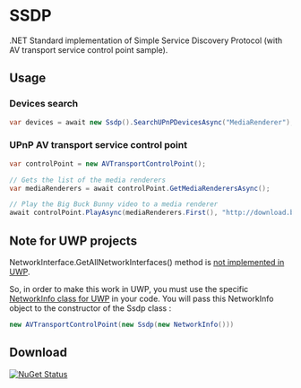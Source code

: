 # SSDP
.NET Standard implementation of Simple Service Discovery Protocol (with AV transport service control point sample).<br />

## Usage
### Devices search
```C#
var devices = await new Ssdp().SearchUPnPDevicesAsync("MediaRenderer");
```
### UPnP AV transport service control point
```C#
var controlPoint = new AVTransportControlPoint();

// Gets the list of the media renderers
var mediaRenderers = await controlPoint.GetMediaRenderersAsync();

// Play the Big Buck Bunny video to a media renderer
await controlPoint.PlayAsync(mediaRenderers.First(), "http://download.blender.org/peach/bigbuckbunny_movies/big_buck_bunny_480p_surround-fix.avi");
```

## Note for UWP projects
NetworkInterface.GetAllNetworkInterfaces() method is [not implemented in UWP](https://github.com/dotnet/corefx/issues/9675).

So, in order to make this work in UWP, you must use the specific [NetworkInfo class for UWP](https://github.com/kakone/SSDP/blob/master/UPnP.UWP/NetworkInfo.cs) in your code. You will pass this NetworkInfo object to the constructor of the Ssdp class :
```C#
new AVTransportControlPoint(new Ssdp(new NetworkInfo()))
```

## Download
[![NuGet Status](http://img.shields.io/nuget/v/SSDP.Portable.svg?style=flat)](https://www.nuget.org/packages/SSDP.Portable)
